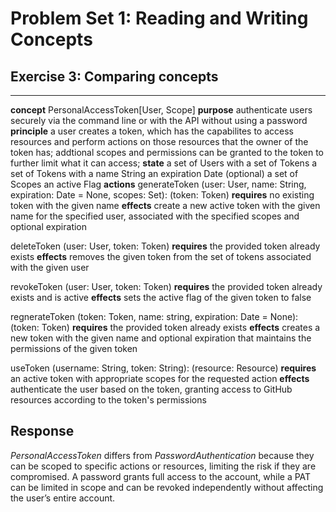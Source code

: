 # Problem Set 1: Reading and Writing Concepts
## Exercise 3: Comparing concepts

---

**concept** PersonalAccessToken[User, Scope]
**purpose** authenticate users securely via the command line or with the API without using a password 
**principle**
  a user creates a token, which has the capabilites to access resources and perform actions 
  on those resources that the owner of the token has;
  addtional scopes and permissions can be granted to the token to further limit what it can
  access;
**state**
  a set of Users with 
    a set of Tokens
  a set of Tokens with
    a name String
    an expiration Date (optional)
    a set of Scopes
    an active Flag
**actions**
  generateToken (user: User, name: String, expiration: Date = None, scopes: Set<Scope>): (token: Token)
    **requires** no existing token with the given name
    **effects** create a new active token with the given name for the specified user, 
    associated with the specified scopes and optional expiration

  deleteToken (user: User, token: Token)
    **requires** the provided token already exists
    **effects** removes the given token from the set of tokens associated with the 
    given user

  revokeToken (user: User, token: Token)
    **requires** the provided token already exists and is active
    **effects** sets the active flag of the given token to false

  regnerateToken (token: Token, name: string, expiration: Date = None): (token: Token)
    **requires** the provided token already exists
    **effects** creates a new token with the given name and optional expiration that maintains
    the permissions of the given token

  useToken (username: String, token: String): (resource: Resource)
    **requires** an active token with appropriate scopes for the requested action
    **effects** authenticate the user based on the token, granting access to 
    GitHub resources according to the token's permissions

## Response

*PersonalAccessToken* differs from *PasswordAuthentication* because they can be scoped to specific actions or resources, 
limiting the risk if they are compromised. A password grants full access to the account, while a PAT can be limited in 
scope and can be revoked independently without affecting the user’s entire account.


